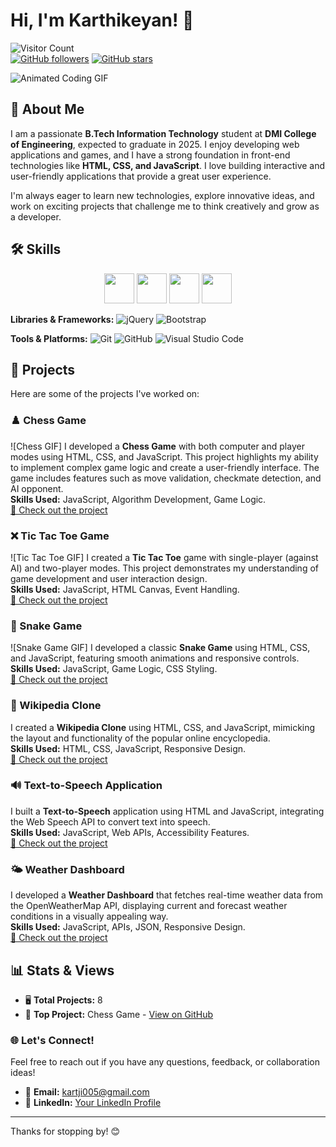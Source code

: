 # Hi, I'm Karthikeyan! 👋

![Visitor Count](https://komarev.com/ghpvc/?username=Karthikeyan260&color=brightgreen)  
[![GitHub followers](https://img.shields.io/github/followers/Karthikeyan260?style=social)](https://github.com/Karthikeyan260)
[![GitHub stars](https://img.shields.io/github/stars/Karthikeyan260?style=social)](https://github.com/Karthikeyan260)

![Animated Coding GIF](https://media.giphy.com/media/qgQUggAC3Pfv687qPC/giphy.gif) <!-- Add an animated coding GIF to make it more engaging -->

## 🚀 About Me

I am a passionate **B.Tech Information Technology** student at **DMI College of Engineering**, expected to graduate in 2025. I enjoy developing web applications and games, and I have a strong foundation in front-end technologies like **HTML, CSS, and JavaScript**. I love building interactive and user-friendly applications that provide a great user experience.

I'm always eager to learn new technologies, explore innovative ideas, and work on exciting projects that challenge me to think creatively and grow as a developer.

## 🛠️ Skills

<div align="center">  
<img src="https://img.icons8.com/color/48/000000/html-5--v1.png" width="48" height="48"/> 
<img src="https://img.icons8.com/color/48/000000/css3.png" width="48" height="48"/> 
<img src="https://img.icons8.com/color/48/000000/javascript--v1.png" width="48" height="48"/> 
<img src="https://img.icons8.com/color/48/000000/python--v1.png" width="48" height="48"/> 
</div>

**Libraries & Frameworks:** 
![jQuery](https://img.shields.io/badge/-jQuery-0769AD?logo=jquery&logoColor=white) ![Bootstrap](https://img.shields.io/badge/-Bootstrap-563D7C?logo=bootstrap&logoColor=white)  

**Tools & Platforms:**
![Git](https://img.shields.io/badge/-Git-F05032?logo=git&logoColor=white) ![GitHub](https://img.shields.io/badge/-GitHub-181717?logo=github&logoColor=white) ![Visual Studio Code](https://img.shields.io/badge/-VSCode-007ACC?logo=visual-studio-code&logoColor=white)  
 
## 📂 Projects

Here are some of the projects I've worked on:

### ♟️ Chess Game
![Chess GIF]
I developed a **Chess Game** with both computer and player modes using HTML, CSS, and JavaScript. This project highlights my ability to implement complex game logic and create a user-friendly interface. The game includes features such as move validation, checkmate detection, and AI opponent.  
**Skills Used:** JavaScript, Algorithm Development, Game Logic.  
[🔗 Check out the project](https://github.com/Karthikeyan260/chess-game)

### ❌ Tic Tac Toe Game
![Tic Tac Toe GIF]
I created a **Tic Tac Toe** game with single-player (against AI) and two-player modes. This project demonstrates my understanding of game development and user interaction design.  
**Skills Used:** JavaScript, HTML Canvas, Event Handling.  
[🔗 Check out the project](https://github.com/Karthikeyan260/tic-tac-toe)

### 🐍 Snake Game
![Snake Game GIF]
I developed a classic **Snake Game** using HTML, CSS, and JavaScript, featuring smooth animations and responsive controls.  
**Skills Used:** JavaScript, Game Logic, CSS Styling.  
[🔗 Check out the project](https://github.com/Karthikeyan260/snake-game)

### 📖 Wikipedia Clone
I created a **Wikipedia Clone** using HTML, CSS, and JavaScript, mimicking the layout and functionality of the popular online encyclopedia.  
**Skills Used:** HTML, CSS, JavaScript, Responsive Design.  
[🔗 Check out the project](https://github.com/Karthikeyan260/wikipedia-clone)

### 🔊 Text-to-Speech Application
I built a **Text-to-Speech** application using HTML and JavaScript, integrating the Web Speech API to convert text into speech.  
**Skills Used:** JavaScript, Web APIs, Accessibility Features.  
[🔗 Check out the project](https://github.com/Karthikeyan260/Text-to-Speech-webpage)

### 🌤️ Weather Dashboard
I developed a **Weather Dashboard** that fetches real-time weather data from the OpenWeatherMap API, displaying current and forecast weather conditions in a visually appealing way.  
**Skills Used:** JavaScript, APIs, JSON, Responsive Design.  
[🔗 Check out the project](https://github.com/Karthikeyan260/weather-dashboard)

## 📊 Stats & Views

- 🖥️ **Total Projects:** 8
- 🌟 **Top Project:** Chess Game - [View on GitHub](https://github.com/Karthikeyan260/chess-game)
### 🌐 Let's Connect!

Feel free to reach out if you have any questions, feedback, or collaboration ideas!  
- 📧 **Email:** [kartji005@gmail.com](mailto:kartji005@gmail.com)  
- 💼 **LinkedIn:** [Your LinkedIn Profile](https://www.linkedin.com/in/karthikeyan-k-b41509258?utm_source=share&utm_campaign=share_via&utm_content=profile&utm_medium=android_app)  

---

Thanks for stopping by! 😊
